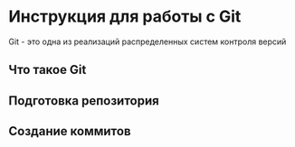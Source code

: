 # **Инструкция для работы с Git**

Git - это одна из реализаций распределенных систем контроля версий

## Что такое Git

## Подготовка репозитория

## Создание коммитов

